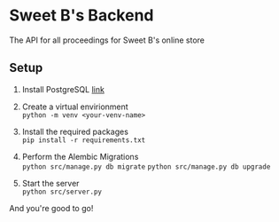 # Sweet B's Backend

The API for all proceedings for Sweet B's online store

## Setup

1. Install PostgreSQL [link](https://www.postgresql.org/download/)

2. Create a virtual envirionment  
   `python -m venv <your-venv-name>`
3. Install the required packages  
   `pip install -r requirements.txt`
4. Perform the Alembic Migrations  
   `python src/manage.py db migrate`
   `python src/manage.py db upgrade`
5. Start the server  
   `python src/server.py`

And you're good to go!

